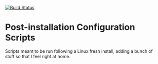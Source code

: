 [![Build Status](https://travis-ci.org/MatthieuMichon/post-config.svg?branch=master)](https://travis-ci.org/MatthieuMichon/post-config)

# Post-installation Configuration Scripts

Scripts meant to be run following a Linux fresh install, adding a bunch of stuff so that I feel right at home.
